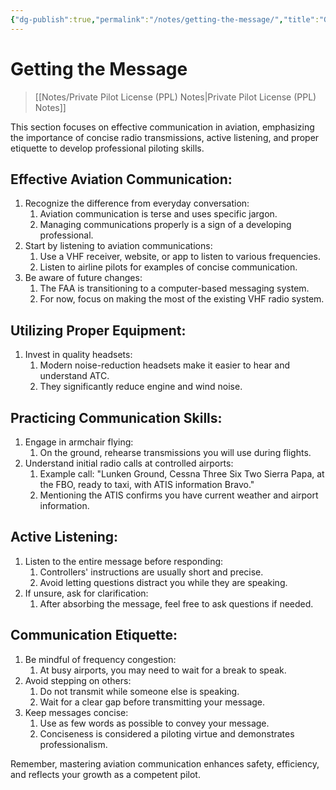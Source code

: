 ```yaml
---
{"dg-publish":true,"permalink":"/notes/getting-the-message/","title":"Getting the Message","tags":["aviation","classnotes"]}
---
```



# Getting the Message
> [[Notes/Private Pilot License (PPL) Notes\|Private Pilot License (PPL) Notes]]

This section focuses on effective communication in aviation, emphasizing the importance of concise radio transmissions, active listening, and proper etiquette to develop professional piloting skills.

## Effective Aviation Communication:

1. Recognize the difference from everyday conversation:
    1. Aviation communication is terse and uses specific jargon.
    2. Managing communications properly is a sign of a developing professional.
2. Start by listening to aviation communications:
    1. Use a VHF receiver, website, or app to listen to various frequencies.
    2. Listen to airline pilots for examples of concise communication.
3. Be aware of future changes:
    1. The FAA is transitioning to a computer-based messaging system.
    2. For now, focus on making the most of the existing VHF radio system.

## Utilizing Proper Equipment:

1. Invest in quality headsets:
    1. Modern noise-reduction headsets make it easier to hear and understand ATC.
    2. They significantly reduce engine and wind noise.

## Practicing Communication Skills:

1. Engage in armchair flying:
    1. On the ground, rehearse transmissions you will use during flights.
2. Understand initial radio calls at controlled airports:
    1. Example call: "Lunken Ground, Cessna Three Six Two Sierra Papa, at the FBO, ready to taxi, with ATIS information Bravo."
    2. Mentioning the ATIS confirms you have current weather and airport information.

## Active Listening:

1. Listen to the entire message before responding:
    1. Controllers' instructions are usually short and precise.
    2. Avoid letting questions distract you while they are speaking.
2. If unsure, ask for clarification:
    1. After absorbing the message, feel free to ask questions if needed.

## Communication Etiquette:

1. Be mindful of frequency congestion:
    1. At busy airports, you may need to wait for a break to speak.
2. Avoid stepping on others:
    1. Do not transmit while someone else is speaking.
    2. Wait for a clear gap before transmitting your message.
3. Keep messages concise:
    1. Use as few words as possible to convey your message.
    2. Conciseness is considered a piloting virtue and demonstrates professionalism.

Remember, mastering aviation communication enhances safety, efficiency, and reflects your growth as a competent pilot.